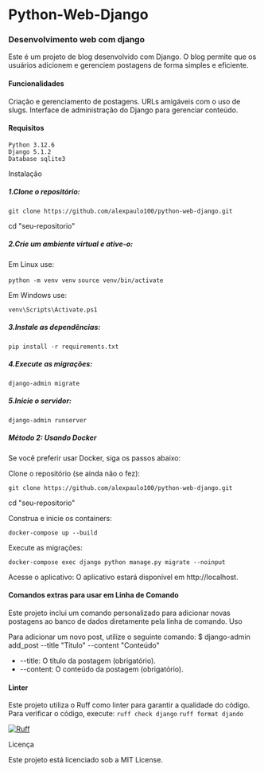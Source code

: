 # Python-Web-Django
### Desenvolvimento web com django

Este é um projeto de blog desenvolvido com Django. 
O blog permite que os usuários adicionem e gerenciem postagens de forma simples e eficiente.


#### Funcionalidades

Criação e gerenciamento de postagens.
URLs amigáveis com o uso de slugs.
Interface de administração do Django para gerenciar conteúdo.

#### Requisitos

    Python 3.12.6
    Django 5.1.2
    Database sqlite3

Instalação

##### 1.Clone o repositório:

`git clone https://github.com/alexpaulo100/python-web-django.git`

cd "seu-repositorio"


##### 2.Crie um ambiente virtual e ative-o:

Em Linux use:

`python -m venv venv`
`source venv/bin/activate`  

Em Windows use: 

`venv\Scripts\Activate.ps1`

##### 3.Instale as dependências:

`pip install -r requirements.txt`

##### 4.Execute as migrações:

`django-admin migrate`

##### 5.Inicie o servidor:
`django-admin runserver`


##### Método 2: Usando Docker

Se você preferir usar Docker, siga os passos abaixo:

Clone o repositório (se ainda não o fez):

`git clone https://github.com/alexpaulo100/python-web-django.git`

cd "seu-repositorio"

Construa e inicie os containers:

`docker-compose up --build`

Execute as migrações:

`docker-compose exec django python manage.py migrate --noinput`

Acesse o aplicativo: O aplicativo estará disponível em http://localhost.

#### Comandos extras para usar em Linha de Comando

Este projeto inclui um comando personalizado para adicionar novas postagens ao banco de dados diretamente pela linha de comando.
Uso

Para adicionar um novo post, utilize o seguinte comando:
$ django-admin add_post --title "Titulo" --content "Conteúdo" 
    
- --title: O título da postagem (obrigatório).
- --content: O conteúdo da postagem (obrigatório).


#### Linter

Este projeto utiliza o Ruff como linter para garantir a qualidade do código. 
Para verificar o código, execute:
`ruff check django`
`ruff format djando`

[![Ruff](https://img.shields.io/endpoint?url=https://raw.githubusercontent.com/astral-sh/ruff/main/assets/badge/v2.json)](https://github.com/astral-sh/ruff)


Licença

Este projeto está licenciado sob a MIT License.

